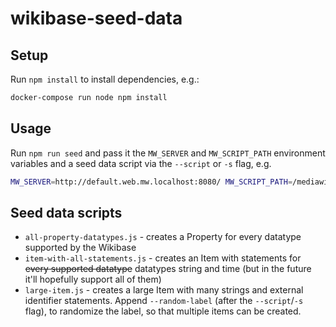 # wikibase-seed-data

## Setup

Run `npm install` to install dependencies, e.g.:
```bash
docker-compose run node npm install
```

## Usage

Run `npm run seed` and pass it the `MW_SERVER` and `MW_SCRIPT_PATH` environment variables and a seed data script via the `--script` or `-s` flag, e.g.
```bash
MW_SERVER=http://default.web.mw.localhost:8080/ MW_SCRIPT_PATH=/mediawiki docker-compose run node npm run seed -- -s './all-property-datatypes.js'
```

## Seed data scripts

* `all-property-datatypes.js` - creates a Property for every datatype supported by the Wikibase
* `item-with-all-statements.js` - creates an Item with statements for ~~every supported datatype~~ datatypes string and time (but in the future it'll hopefully support all of them)
* `large-item.js` - creates a large Item with many strings and external identifier statements. Append `--random-label` (after the `--script`/`-s` flag), to randomize the label, so that multiple items can be created.

